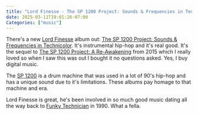 ```yaml
---
title: "Lord Finesse - The SP 1200 Project: Sounds & Frequencies in Technicolor"
date: 2025-03-11T19:01:26-07:00
Categories: ["music"]
---
```


There's a new [Lord Finesse](https://en.wikipedia.org/wiki/Lord_Finesse) album out: [The SP 1200 Project: Sounds & Frequencies in Technicolor](https://lordfinesse.bandcamp.com/album/the-sp-1200-project-sounds-frequencies-in-technicolor). It's instrumental hip-hop and it's real good. It's the sequel to [The SP 1200 Project: A Re-Awakening](https://lordfinesse.bandcamp.com/album/the-sp-1200-project-a-re-awakening) from 2015 which I really loved so when I saw this was out I bought it no questions asked. Yes, I buy digital music.

The [SP 1200](https://en.wikipedia.org/wiki/E-mu_SP-1200) is a drum machine that was used in a lot of 90's hip-hop and has a unique sound due to it's limitations. These albums pay homage to that machine and era.

Lord Finesse is great, he's been involved in so much good music dating all the way back to [Funky Technician](https://en.wikipedia.org/wiki/Funky_Technician) in 1990. What a fella.
